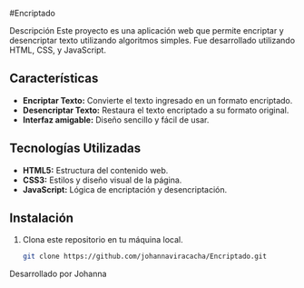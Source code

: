 #Encriptado

Descripción
Este proyecto es una aplicación web que permite encriptar y desencriptar texto utilizando algoritmos simples. Fue desarrollado utilizando HTML, CSS, y JavaScript.

## Características
- **Encriptar Texto:** Convierte el texto ingresado en un formato encriptado.
- **Desencriptar Texto:** Restaura el texto encriptado a su formato original.
- **Interfaz amigable:** Diseño sencillo y fácil de usar.

## Tecnologías Utilizadas
- **HTML5:** Estructura del contenido web.
- **CSS3:** Estilos y diseño visual de la página.
- **JavaScript:** Lógica de encriptación y desencriptación.

## Instalación
1. Clona este repositorio en tu máquina local.
   ```bash
   git clone https://github.com/johannaviracacha/Encriptado.git

Desarrollado por Johanna 
